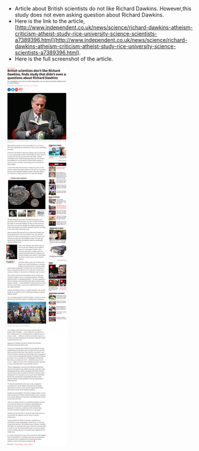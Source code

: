 * Article about British scientists do not like Richard Dawkins. However,this study does not even asking question about Richard Dawkins.
* Here is the link to the article, [http://www.independent.co.uk/news/science/richard-dawkins-atheism-criticism-atheist-study-rice-university-science-scientists-a7389396.html](http://www.independent.co.uk/news/science/richard-dawkins-atheism-criticism-atheist-study-rice-university-science-scientists-a7389396.html).
* Here is the full screenshot of the article.

![./20161101-0958-gmt+2-british-scientist-does-not-like-richard-dawkins-1.png](./20161101-0958-gmt+2-british-scientist-does-not-like-richard-dawkins-1.png)